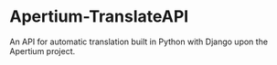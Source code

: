 # Apertium-TranslateAPI
An API for automatic translation built in Python with Django upon the Apertium project. 
